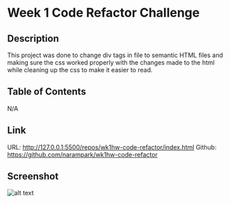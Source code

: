 # Week 1 Code Refactor Challenge
## Description
This project was done to change div tags in file to semantic HTML files and making sure the css worked properly with the changes made to the html while cleaning up the css to make it easier to read.
## Table of Contents
N/A
## Link
URL: http://127.0.0.1:5500/repos/wk1hw-code-refactor/index.html
Github: https://github.com/narampark/wk1hw-code-refactor
## Screenshot
![alt text](assets/images/Screen%20Shot%202023-08-21%20at%206.00.05%20PM.png)
